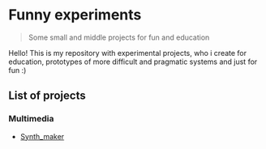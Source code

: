 # Funny experiments
> Some small and middle projects for fun and education

Hello! This is my repository with experimental projects, who i create for education, prototypes of more difficult and pragmatic systems and just for fun :)

## List of projects
### Multimedia
- [Synth_maker](https://github.com/Steindvart/Funny_experiments/tree/master/Source/Synth_maker "Synth_maker - Simple music synthesizer.")
